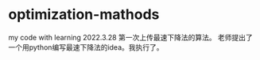 # optimization-mathods
my code with learning
2022.3.28 第一次上传最速下降法的算法。
           老师提出了一个用python编写最速下降法的idea。我执行了。
